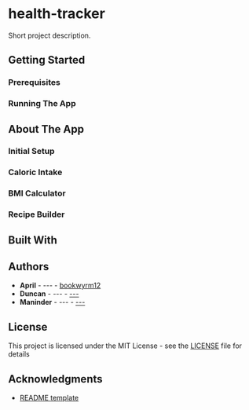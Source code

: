# health-tracker

Short project description.

## Getting Started

### Prerequisites

### Running The App

## About The App

### Initial Setup

### Caloric Intake

### BMI Calculator

### Recipe Builder

## Built With

## Authors

* **April** - *---* - [bookwyrm12](https://github.com/bookwyrm12)
* **Duncan** - *---* - [---](https://github.com/---)
* **Maninder** - *---* - [---](https://github.com/---)

## License

This project is licensed under the MIT License - see the [LICENSE](LICENSE) file for details

## Acknowledgments

* [README template](https://gist.github.com/PurpleBooth/109311bb0361f32d87a2)
